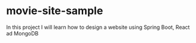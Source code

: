 # movie-site-sample
In this project I will learn how to design a website using Spring Boot, React ad MongoDB
